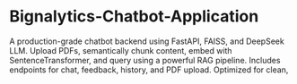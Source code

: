 # Bignalytics-Chatbot-Application
A production-grade chatbot backend using FastAPI, FAISS, and DeepSeek LLM. Upload PDFs, semantically chunk content, embed with SentenceTransformer, and query using a powerful RAG pipeline. Includes endpoints for chat, feedback, history, and PDF upload. Optimized for clean,
